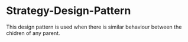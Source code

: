 # Strategy-Design-Pattern

This design pattern is used when there is similar behaviour between the chidren of any parent.
